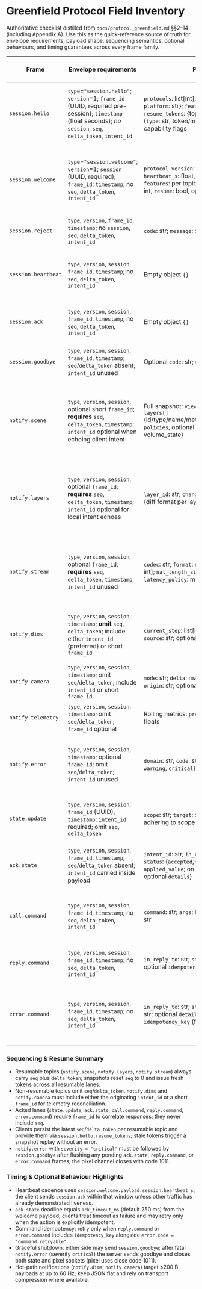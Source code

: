 # Greenfield Protocol Field Inventory

Authoritative checklist distilled from `docs/protocol_greenfield.md` §§2–14 (including Appendix A). Use this as the quick-reference source of truth for envelope requirements, payload shape, sequencing semantics, optional behaviours, and timing guarantees across every frame family.

| Frame | Envelope requirements | Payload schema | Resumability / sequencing | Optional behaviours & notes |
|-------|-----------------------|----------------|---------------------------|-----------------------------|
| `session.hello` | `type`=`"session.hello"`; `version`=1; `frame_id` (UUID, required pre-session); `timestamp` (float seconds); *no* `session`, `seq`, `delta_token`, `intent_id` | `protocols`: list[int]; `client`: {`name`: str, `version`: str, `platform`: str}; `features`: {topic: bool}; `resume_tokens`: {topic: str or null}; optional `auth`: {`type`: str, token/mtls fields}; optional future capability flags | Not resumable; sequencing unused. `frame_id` used purely for observability. | Client may omit unsupported features; resume tokens ignored when topic disabled; auth optional by deployment. |
| `session.welcome` | `type`=`"session.welcome"`; `version`=1; `session` (UUID, required); `frame_id`; `timestamp`; no `seq`, `delta_token`, `intent_id` | `protocol_version`: int; `session`: {`id`: UUID, `heartbeat_s`: float, optional `ack_timeout_ms`: int}; `features`: per topic {`enabled`: bool, optional `version`: int, `resume`: bool, optional `commands`: list[str]} | Not resumable; establishes baseline. Server emits notify snapshot(s) immediately after. | Advertised features govern downstream lanes; clients must honour downgrades and `ack_timeout_ms`. |
| `session.reject` | `type`, `version`, `frame_id`, `timestamp`; no `session`, `seq`, `delta_token`, `intent_id` | `code`: str; `message`: str; optional `details`: mapping | Not resumable. | Final frame on handshake failure; socket closes immediately. |
| `session.heartbeat` | `type`, `version`, `session`, `frame_id`, `timestamp`; no `seq`, `delta_token`, `intent_id` | Empty object `{}` | Not resumable; cadence = `heartbeat_s`. | Server sends periodically; triggers client `session.ack` unless other traffic already proves liveness. |
| `session.ack` | `type`, `version`, `session`, `frame_id`, `timestamp`; no `seq`, `delta_token`, `intent_id` | Empty object `{}` | Not resumable. | Sent by client when no other frames were emitted during heartbeat window. |
| `session.goodbye` | `type`, `version`, `session`, `frame_id`, `timestamp`; `seq`/`delta_token` absent; `intent_id` unused | Optional `code`: str; `message`: str; `reason`: str | Not resumable. | Used for graceful shutdown or after fatal faults; server sends before closing sockets. |
| `notify.scene` | `type`, `version`, `session`, optional short `frame_id`; **requires** `seq`, `delta_token`, `timestamp`; `intent_id` optional when echoing client intent | Full snapshot: `viewer` (dims, camera, settings), `layers[]` (id/type/name/metadata/render/multiscale/source), `policies`, optional scene `metadata` (source_path, volume_state) | Resumable baseline. Snapshots use `seq = 0`; issuing snapshot resets `seq`/token for all resumable topics. | Must be first notify after welcome; clients discard cached tokens when new snapshot appears. |
| `notify.layers` | `type`, `version`, `session`, optional `frame_id`; **requires** `seq`, `delta_token`, `timestamp`; `intent_id` optional for local intent echoes | `layer_id`: str; `changes`: mapping of mutated fields (diff format per layer type) | Resumable ring buffer (≥512 deltas or 5 min). `seq` increments per delta; reset follows new snapshot epoch. | If resume token stale, server replays snapshot then current deltas; clients track tokens per topic. |
| `notify.stream` | `type`, `version`, `session`, optional `frame_id`; **requires** `seq`, `delta_token`, `timestamp`; `intent_id` unused | `codec`: str; `format`: str; `fps`: float; `frame_size`: [int, int]; `nal_length_size`: int; `avcc`: base64 str; `latency_policy`: mapping; `vt_hint`: mapping | Resumable (latest config). `seq` increments on changes; resets with new snapshot epoch. | Payload is authoritative stream config; optional fields defined in schema. |
| `notify.dims` | `type`, `version`, `session`, `timestamp`; **omit** `seq`, `delta_token`; include either `intent_id` (preferred) or short `frame_id` | `current_step`: list[int]; `ndisplay`: int; `mode`: str; `source`: str; optional `intent_id`: str | Non-resumable hot path. | When server cannot link to intent, it emits short `frame_id`; reconnect relies on notify.scene baseline. |
| `notify.camera` | `type`, `version`, `session`, `timestamp`; omit `seq`/`delta_token`; include `intent_id` or short `frame_id` | `mode`: str; `delta`: mapping (orbit/pan/zoom deltas); `origin`: str; optional `intent_id`: str | Non-resumable hot path. | Target payload ≤200 B; clients reconcile using `intent_id` when present. |
| `notify.telemetry` | `type`, `version`, `session`, `timestamp`; omit `seq`/`delta_token`; `frame_id` optional | Rolling metrics: `presenter`, `decode`, `queue_depth` floats | Non-resumable diagnostic lane. | Clients may drop when disabled; high-frequency stream. |
| `notify.error` | `type`, `version`, `session`, `timestamp`; optional `frame_id`; omit `seq`/`delta_token`; `intent_id` unused | `domain`: str; `code`: str; `message`: str; `severity`: {`info`, `warning`, `critical`}; optional `context`: mapping | Non-resumable. | Severity `critical` requires `session.goodbye` and coordinated shutdown; lower severities allow continued operation. |
| `state.update` | `type`, `version`, `session`, `frame_id` (UUID), `timestamp`; `intent_id` required; omit `seq`, `delta_token` | `scope`: str; `target`: str; `key`: str; `value`: JSON value adhering to scope schema | Acked lane; no sequencing. | Client retries only when documented idempotent; payload excludes legacy `extras`/`controls`. |
| `ack.state` | `type`, `version`, `session`, `frame_id`, `timestamp`; `seq`/`delta_token` absent; `intent_id` carried inside payload | `intent_id`: str; `in_reply_to`: str (state frame_id); `status`: {`accepted`,`rejected`}; optional `applied_value`; on rejection `error`: {`code`, `message`, optional `details`} | Ack lane; no sequencing. | Must arrive within `ack_timeout_ms` (default 250 ms) from welcome; missing ack treated as failure. |
| `call.command` | `type`, `version`, `session`, `frame_id`, `timestamp`; no `seq`, `delta_token`, `intent_id` | `command`: str; `args`: list; `kwargs`: dict; optional `origin`: str | Command lane; no sequencing. | Non-idempotent unless reply/error includes `idempotency_key`; server validates command against feature catalogue. |
| `reply.command` | `type`, `version`, `session`, `frame_id`, `timestamp`; no `seq`, `delta_token`, `intent_id` | `in_reply_to`: str; `status`="ok"; optional `result`; optional `idempotency_key` | Ack lane; no sequencing. | Emits even when `result` is null; resulting state still flows through notify lanes. |
| `error.command` | `type`, `version`, `session`, `frame_id`, `timestamp`; no `seq`, `delta_token`, `intent_id` | `in_reply_to`: str; `status`="error"; `code`: str; `message`: str; optional `details`: mapping; optional `idempotency_key` (for retryable cases) | Ack lane; no sequencing. | Codes include `command.forbidden`, `command.not_found`, `command.retryable`; server flushes outstanding replies before fatal shutdown. |

### Sequencing & Resume Summary

- Resumable topics (`notify.scene`, `notify.layers`, `notify.stream`) always carry `seq` plus `delta_token`; snapshots reset `seq` to 0 and issue fresh tokens across all resumable lanes.
- Non-resumable topics omit `seq`/`delta_token`. `notify.dims` and `notify.camera` must include either the originating `intent_id` or a short `frame_id` for telemetry reconciliation.
- Acked lanes (`state.update`, `ack.state`, `call.command`, `reply.command`, `error.command`) require `frame_id` to correlate responses; they never include `seq`.
- Clients persist the latest `seq`/`delta_token` per resumable topic and provide them via `session.hello.resume_tokens`; stale tokens trigger a snapshot replay without an error.
- `notify.error` with `severity = "critical"` must be followed by `session.goodbye` after flushing any pending `ack.state`, `reply.command`, or `error.command` frames; the pixel channel closes with code 1011.

### Timing & Optional Behaviour Highlights

- Heartbeat cadence uses `session.welcome.payload.session.heartbeat_s`; the client sends `session.ack` within that window unless other traffic has already demonstrated liveness.
- `ack.state` deadline equals `ack_timeout_ms` (default 250 ms) from the welcome payload; clients treat timeout as failure and may retry only when the action is explicitly idempotent.
- Command idempotency: retry only when `reply.command` or `error.command` includes `idempotency_key` alongside `error.code = "command.retryable"`.
- Graceful shutdown: either side may send `session.goodbye`; after fatal `notify.error` (severity `critical`) the server sends goodbye and closes both state and pixel sockets (pixel uses close code 1011).
- Hot-path notifications (`notify.dims`, `notify.camera`) target ≤200 B payloads at up to 60 Hz; keep JSON flat and rely on transport compression where available.
